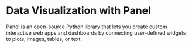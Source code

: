 # Data Visualization with Panel
Panel is an open-source Python library that lets you create custom interactive web apps and dashboards by connecting user-defined widgets to plots, images, tables, or text.
